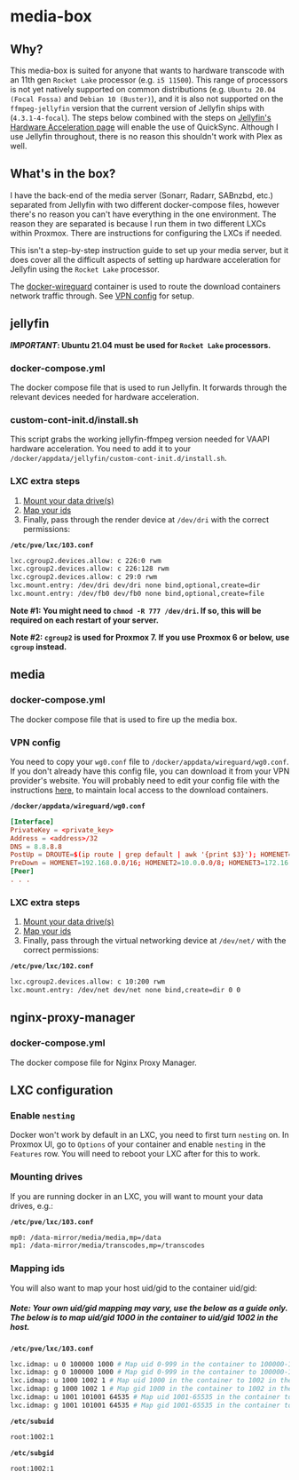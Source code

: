 # media-box

## Why?
This media-box is suited for anyone that wants to hardware transcode with an 11th gen `Rocket Lake` processor (e.g. `i5 11500`). This range of processors is not yet natively supported on common distributions (e.g. `Ubuntu 20.04 (Focal Fossa)` and `Debian 10 (Buster)`), and it is also not supported on the `ffmpeg-jellyfin` version that the current version of Jellyfin ships with (`4.3.1-4-focal`). The steps below combined with the steps on [Jellyfin's Hardware Acceleration page](https://jellyfin.org/docs/general/administration/hardware-acceleration.html#configuring-intel-quicksyncqsv-on-debianubuntu) will enable the use of QuickSync. Although I use Jellyfin throughout, there is no reason this shouldn't work with Plex as well.

## What's in the box?
I have the back-end of the media server (Sonarr, Radarr, SABnzbd, etc.) separated from Jellyfin with two different docker-compose files, however there's no reason you can't have everything in the one environment. The reason they are separated is because I run them in two different LXCs within Proxmox. There are instructions for configuring the LXCs if needed.

This isn't a step-by-step instruction guide to set up your media server, but it does cover all the difficult aspects of setting up hardware acceleration for Jellyfin using the `Rocket Lake` processor.

The [docker-wireguard](https://docs.linuxserver.io/images/docker-wireguard) container is used to route the download containers network traffic through. See [VPN config](#vpn-config) for setup.

## jellyfin
***IMPORTANT*: Ubuntu 21.04 must be used for `Rocket Lake` processors.**

### docker-compose.yml
The docker compose file that is used to run Jellyfin. It forwards through the relevant devices needed for hardware acceleration.

### custom-cont-init.d/install.sh
This script grabs the working jellyfin-ffmpeg version needed for VAAPI hardware acceleration. You need to add it to your `/docker/appdata/jellyfin/custom-cont-init.d/install.sh`.

### LXC extra steps

1. [Mount your data drive(s)](#mounting-drives)
2. [Map your ids](#mapping-ids)
3. Finally, pass through the render device at `/dev/dri` with the correct permissions:

**`/etc/pve/lxc/103.conf`**
```bash
lxc.cgroup2.devices.allow: c 226:0 rwm
lxc.cgroup2.devices.allow: c 226:128 rwm
lxc.cgroup2.devices.allow: c 29:0 rwm
lxc.mount.entry: /dev/dri dev/dri none bind,optional,create=dir
lxc.mount.entry: /dev/fb0 dev/fb0 none bind,optional,create=file
```
**Note #1: You might need to `chmod -R 777 /dev/dri`. If so, this will be required on each restart of your server.**

**Note #2: `cgroup2` is used for Proxmox 7. If you use Proxmox 6 or below, use `cgroup` instead.**

## media

### docker-compose.yml
The docker compose file that is used to fire up the media box.

### VPN config
You need to copy your `wg0.conf` file to `/docker/appdata/wireguard/wg0.conf`. If you don't already have this config file, you can download it from your VPN provider's website. You will probably need to edit your config file with the instructions [here](https://docs.linuxserver.io/images/docker-wireguard#maintaining-local-access-to-attached-services), to maintain local access to the download containers.

**`/docker/appdata/wireguard/wg0.conf`**
```conf
[Interface]
PrivateKey = <private_key>
Address = <address>/32
DNS = 8.8.8.8
PostUp = DROUTE=$(ip route | grep default | awk '{print $3}'); HOMENET=192.168.0.0/16; HOMENET2=10.0.0.0/8; HOMENET3=172.16.0.0/12; ip route add $HOMENET3 via $DROUTE;ip route add $HOMENET2 via $DROUTE; ip route add $HOMENET via $DROUTE;iptables -I OUTPUT -d $HOMENET -j ACCEPT;iptables -A OUTPUT -d $HOMENET2 -j ACCEPT; iptables -A OUTPUT -d $HOMENET3 -j ACCEPT;  iptables -A OUTPUT ! -o %i -m mark ! --mark $(wg show %i fwmark) -m addrtype ! --dst-type LOCAL -j REJECT
PreDown = HOMENET=192.168.0.0/16; HOMENET2=10.0.0.0/8; HOMENET3=172.16.0.0/12; ip route del $HOMENET3 via $DROUTE;ip route del $HOMENET2 via $DROUTE; ip route del $HOMENET via $DROUTE; iptables -D OUTPUT ! -o %i -m mark ! --mark $(wg show %i fwmark) -m addrtype ! --dst-type LOCAL -j REJECT; iptables -D OUTPUT -d $HOMENET -j ACCEPT; iptables -D OUTPUT -d $HOMENET2 -j ACCEPT; iptables -D OUTPUT -d $HOMENET3 -j ACCEPT
[Peer]
. . .
```

### LXC extra steps

1. [Mount your data drive(s)](#mounting-drives)
2. [Map your ids](#mapping-ids)
3. Finally, pass through the virtual networking device at `/dev/net/` with the correct permissions:

**`/etc/pve/lxc/102.conf`**
```bash
lxc.cgroup2.devices.allow: c 10:200 rwm
lxc.mount.entry: /dev/net dev/net none bind,create=dir 0 0
```

## nginx-proxy-manager

### docker-compose.yml
The docker compose file for Nginx Proxy Manager.

## LXC configuration

### Enable `nesting`
Docker won't work by default in an LXC, you need to first turn `nesting` on. In Proxmox UI, go to `Options` of your container and enable `nesting` in the `Features` row. You will need to reboot your LXC after for this to work.

### Mounting drives
If you are running docker in an LXC, you will want to mount your data drives, e.g.:

**`/etc/pve/lxc/103.conf`**
```bash
mp0: /data-mirror/media/media,mp=/data
mp1: /data-mirror/media/transcodes,mp=/transcodes
```

### Mapping ids
You will also want to map your host uid/gid to the container uid/gid:
##### Note: Your own uid/gid mapping may vary, use the below as a guide only. The below is to map uid/gid 1000 in the container to uid/gid 1002 in the host.

**`/etc/pve/lxc/103.conf`**
```bash
lxc.idmap: u 0 100000 1000 # Map uid 0-999 in the container to 100000-100999 in the host
lxc.idmap: g 0 100000 1000 # Map gid 0-999 in the container to 100000-100999 in the host
lxc.idmap: u 1000 1002 1 # Map uid 1000 in the container to 1002 in the host
lxc.idmap: g 1000 1002 1 # Map gid 1000 in the container to 1002 in the host
lxc.idmap: u 1001 101001 64535 # Map uid 1001-65535 in the container to 101001-165535 in the host
lxc.idmap: g 1001 101001 64535 # Map gid 1001-65535 in the container to 101001-165535 in the host
```

**`/etc/subuid`**
```bash
root:1002:1
```

**`/etc/subgid`**
```bash
root:1002:1
```
